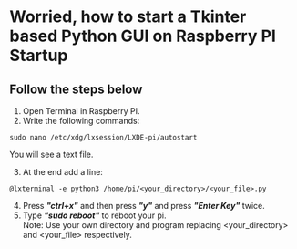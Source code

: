 # Worried, how to start a Tkinter based Python GUI on Raspberry PI Startup <br>
## Follow the steps below <br>
1) Open Terminal in Raspberry PI. <br>
2) Write the following commands: <br>
```
sudo nano /etc/xdg/lxsession/LXDE-pi/autostart
```
You will see a text file. <br>

3) At the end add a line: <br>
```
@lxterminal -e python3 /home/pi/<your_directory>/<your_file>.py
```

4) Press ***"ctrl+x"*** and then press ***"y"*** and press ***"Enter Key"*** twice. <br>
5) Type ***"sudo reboot"*** to reboot your pi. <br>
Note: Use your own directory and program replacing <your_directory> and <your_file> respectively. <br>
